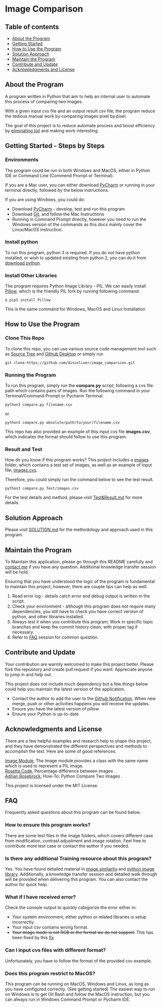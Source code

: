 # Image Comparison

## Table of contents  

* [About the Program](#About-the-Program)
* [Getting Started](#Getting-Started)
* [How to Use the Program](#How-to-Use-the-Program)
* [Solution Approach](#Solution-Approach)
* [Maintain the Program](#Maintain-the-Program)
* [Contribute and Update](#Contribute-and-Update)
* [Acknowledgments and License](#Acknowledgments-and-License)

## About the Program
A program written in Python that aim to help an internal user to automate this process of comparing two images.   

With a given input cvs file and an output result csv file, the program reduce the tedious manual work by comparing images pixel by pixel.  

The goal of this project is to reduce automate process and boost efficiency by [eliminating toil](https://landing.google.com/sre/sre-book/chapters/eliminating-toil/) and making work interesting.

## Getting Started - Steps by Steps
### Environments
The program could be run in both Windows and MacOS, either in Python IDE or Command Line (Commend Prompt or Terminal).

If you are a Mac user, you can either download [PyCharm](https://www.jetbrains.com/pycharm/download/#section=mac) or running in your terminal directly, followed by the below instructions.  

If you are using Windows, you could do:
- Download [PyCharm](https://www.jetbrains.com/pycharm/download/#section=mac) - develop, test and run this program
- Download [Git](https://git-scm.com/download/win), and follow the Mac Instructions
- Running in Command Prompt directly, however you need to run the Windows version of the commands as this docs mainly cover the Linux/MacOS instruction.

### Install python  
To run this program, python 3 is required. If you do not have python installed, or wish to updated existing from python 2, you can do it from [download python](https://www.python.org/downloads/).

### Install Other Libraries  
The program requires Python Image Library - PIL. We can easily install  [Pillow](https://pillow.readthedocs.io/en/stable/installation.html), which is the friendly PIL fork by running following command:
```shell
$ pip3 install Pillow
```
This is the same command for Windows, MacOS and Linux  Installation

## How to Use the Program

### Clone This Repo
To clone this repo, you can use various source code management tool such as [Source Tree](https://www.sourcetreeapp.com/) and [Github Desktop](https://desktop.github.com/) or simply run
```shell
git clone https://github.com/discoliver/image_comparsion.git
```


### Running the Program
To run this program, simply run the **compare.py** script, following a cvs file path which contains pairs of images. Run the following command in your Terminal/Command Prompt or Pycharm Terminal.  
```shell
python3 compare.py filename.csv
```  
or
```shell
python3 compare.py absolute/path/to/your/filename.csv
```  
This repo has also provided an example of this input cvs file **images.csv**, which indicates the format should follow to use this program.  



### Result and Test
How do you know if this program works? This project includes a [images](https://github.com/discoliver/image_comparison/tree/master/Test/images) folder, which contains a test set of images, as well as an example of input file, [images.cvs](https://github.com/discoliver/image_comparison/blob/master/Test/images.csv).

Therefore, you could simply run the command below to see the test result.  
```shell
python3 compare.py Test/images.csv
```

For the test details and method, please visit [Test&Result.md](https://github.com/discoliver/image_comparison/blob/master/Docs/Test%26Result.md) for more details.


## Solution Approach

Please visit [SOLUTION.md](https://github.com/discoliver/image_comparison/blob/master/Docs/SOLUTION.md) for the methodology and approach used in this program.  

## Maintain the Program
To Maintain this application, please go through this README carefully and [contact me](mailto:b96wang@edu.uwaterloo.ca?subject=[GitHub]%20Source%20Han%20Sans) if you have any question. Additional knowledge transfer session will be hold.

Ensuring that you have understood the logic of the program is fundamental to maintain this project, however, there are couple tips can help as well.  

1. Read error log - details catch error and debug output is written in the script.
2. Check your environment - although this program does not require many dependencies, you still have to check you have correct version of python, and other libraries installed.  
3. Always test it when you contribute this program; Work in specific topic branches and keep the commit history clean, with proper tag if necessary.  
4. Refer to [FAQ](#FAQ) session for common question.

## Contribute and Update
Your contribution are warmly welcomed to make this project better. Please fork the repository and create pull request if you want. Appreciate anyone to jump in and help out.

This project does not include much dependency but a few things below could help you maintain the latest version of the application.
- Contact the author to add the user to the [Github Notification](https://help.github.com/en/articles/about-email-notifications-for-pushes-to-your-repository). When new merge, push or other activities happens you will receive the updates.
- Ensure you have the latest version of pillow
- Ensure your Python is up-to-date

## Acknowledgments and License
There are a few helpful examples and research help to shape this project, and they have demonstrated the different perspectives and methods to accomplish the test. Here are some of good references.  

[Image Module](https://pillow.readthedocs.io/en/stable/reference/Image.html), The Image module provides a class with the same name which is used to represent a PIL image.  
[Rosetta Code](https://rosettacode.org/wiki/Percentage_difference_between_images#Python), Percentage difference between images .  
[Adrian Rosebrock](https://www.pyimagesearch.com/2014/09/15/python-compare-two-images/), How-To: Python Compare Two Images .

This project is licensed under the MIT License.

## FAQ
Frequently asked questions about this program can be found below.  

### How to ensure this program works?
There are some test files in the image folders, which covers different case from modification, contrast adjustment and image rotation. Feel free to contribute more test case or contact the author if you needed.  


### Is there any additional Training resource about this program?  
Yes. You have found detailed material in [image similarity](https://rosettacode.org/wiki/Percentage_difference_between_images) and [python image library](https://pillow.readthedocs.io/en/stable/).
Additionally, a knowledge transfer session and detailed walk through will be provided when delivering this program. You can also contact the author for quick help.

### What if I have received error?  
Check the console output to quickly categorize the error either in:  
- Your system environment, either python or related libraries is setup incorrectly.  
- Your input csv contains wrong format.  
- ~~Your image mode is not RGB or the format we do not support.~~ This has been fixed by this [fix](https://github.com/discoliver/image_comparison/commit/830cdd09a56e861a5aa52604328442d17531594e)

### Can I input cvs files with different format?  
Unfortunately, you have to follow the format of the provided csv example.

### Does this program restrict to MacOS?  
This program can be running on MacOS, Windows and Linux, as long as you have configured correctly. (See getting started)
The easiest way to run on Windows is to get Git Bash and follow the MacOS instruction, but you can always run in Windows Command Prompt or Pycharm IDE.  
